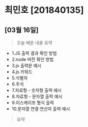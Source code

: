 # 최민호 [201840135]

## [03월 16일]
> 오늘 배운 내용 요약<br>
- 1.JS 출력 결과 확인 방법
- 2.node 버전 확인 방법
- 3.js 출력문 예시
- 4.js 키워드
- 5.식별자
- 6.주석
- 7.자료형 - 숫자형 출력 예시
- 8.자료형 - 문자열 출력 예시
- 9.이스케이프 형식 출력
- 10.문자열 연결 연산자 출력 예시 <br>
> 요약 <br>
